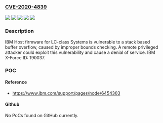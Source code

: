 ### [CVE-2020-4839](https://cve.mitre.org/cgi-bin/cvename.cgi?name=CVE-2020-4839)
![](https://img.shields.io/static/v1?label=Product&message=8335-GCA&color=blue)
![](https://img.shields.io/static/v1?label=Product&message=8335-GTA&color=blue)
![](https://img.shields.io/static/v1?label=Product&message=8335-GTB&color=blue)
![](https://img.shields.io/static/v1?label=Version&message=n%2Fa&color=blue)
![](https://img.shields.io/static/v1?label=Vulnerability&message=Denial%20of%20Service&color=brighgreen)

### Description

IBM Host firmware for LC-class Systems is vulnerable to a stack based buffer overflow, caused by improper bounds checking. A remote privileged attacker could exploit this vulnerability and cause a denial of service. IBM X-Force ID: 190037.

### POC

#### Reference
- https://www.ibm.com/support/pages/node/6454303

#### Github
No PoCs found on GitHub currently.

